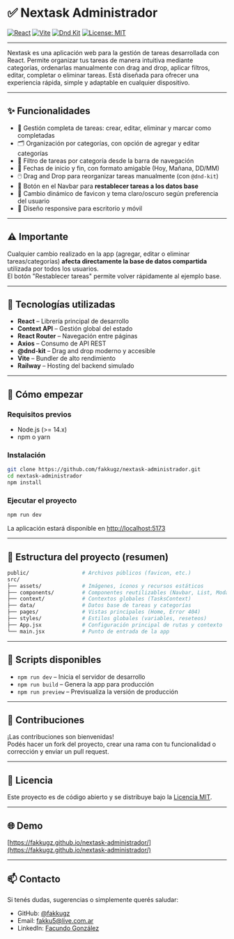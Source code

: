# ✅ Nextask Administrador

[![React](https://img.shields.io/badge/React-20232A?style=for-the-badge&logo=react&logoColor=61DAFB)](https://react.dev/)
[![Vite](https://img.shields.io/badge/Vite-646CFF?style=for-the-badge&logo=vite&logoColor=white)](https://vitejs.dev/)
[![Dnd Kit](https://img.shields.io/badge/DndKit-5932EA?style=for-the-badge&logoColor=white)](https://dndkit.com/)
[![License: MIT](https://img.shields.io/badge/License-MIT-yellow.svg?style=for-the-badge)](https://opensource.org/licenses/MIT)

---

Nextask es una aplicación web para la gestión de tareas desarrollada con React. Permite organizar tus tareas de manera intuitiva mediante categorías, ordenarlas manualmente con drag and drop, aplicar filtros, editar, completar o eliminar tareas. Está diseñada para ofrecer una experiencia rápida, simple y adaptable en cualquier dispositivo.

---

## ✨ Funcionalidades

- 📝 Gestión completa de tareas: crear, editar, eliminar y marcar como completadas  
- 🗂️ Organización por categorías, con opción de agregar y editar categorías  
- 🔎 Filtro de tareas por categoría desde la barra de navegación  
- 📅 Fechas de inicio y fin, con formato amigable (Hoy, Mañana, DD/MM)  
- 🖱️ Drag and Drop para reorganizar tareas manualmente (con `@dnd-kit`)  
- 🔄 Botón en el Navbar para **restablecer tareas a los datos base**  
- 🌙 Cambio dinámico de favicon y tema claro/oscuro según preferencia del usuario  
- 📱 Diseño responsive para escritorio y móvil  

---

## ⚠️ Importante

Cualquier cambio realizado en la app (agregar, editar o eliminar tareas/categorías) **afecta directamente la base de datos compartida** utilizada por todos los usuarios.  
El botón "Restablecer tareas" permite volver rápidamente al ejemplo base.

---

## 🧰 Tecnologías utilizadas

- **React** – Librería principal de desarrollo  
- **Context API** – Gestión global del estado  
- **React Router** – Navegación entre páginas  
- **Axios** – Consumo de API REST  
- **@dnd-kit** – Drag and drop moderno y accesible  
- **Vite** – Bundler de alto rendimiento  
- **Railway** – Hosting del backend simulado  

---

## 🚀 Cómo empezar

### Requisitos previos

- Node.js (>= 14.x)  
- npm o yarn  

### Instalación

```bash
git clone https://github.com/fakkugz/nextask-administrador.git
cd nextask-administrador
npm install
```

### Ejecutar el proyecto

```bash
npm run dev
```

La aplicación estará disponible en [http://localhost:5173](http://localhost:5173)

---

## 📁 Estructura del proyecto (resumen)

```bash
public/                 # Archivos públicos (favicon, etc.)
src/
├── assets/             # Imágenes, íconos y recursos estáticos
├── components/         # Componentes reutilizables (Navbar, List, Modals, etc.)
├── context/            # Contextos globales (TasksContext)
├── data/               # Datos base de tareas y categorías
├── pages/              # Vistas principales (Home, Error 404)
├── styles/             # Estilos globales (variables, reseteos)
├── App.jsx             # Configuración principal de rutas y contexto
└── main.jsx            # Punto de entrada de la app
```

---

## 🧪 Scripts disponibles

- `npm run dev` – Inicia el servidor de desarrollo  
- `npm run build` – Genera la app para producción  
- `npm run preview` – Previsualiza la versión de producción

---

## 🙌 Contribuciones

¡Las contribuciones son bienvenidas!  
Podés hacer un fork del proyecto, crear una rama con tu funcionalidad o corrección y enviar un pull request.

---

## 📄 Licencia

Este proyecto es de código abierto y se distribuye bajo la [Licencia MIT](LICENSE).

---

## 🌐 Demo

[https://fakkugz.github.io/nextask-administrador/](https://fakkugz.github.io/nextask-administrador/)


---

## 📫 Contacto

Si tenés dudas, sugerencias o simplemente querés saludar:

- GitHub: [@fakkugz](https://github.com/fakkugz)  
- Email: fakku5@live.com.ar
- LinkedIn: [Facundo González](https://www.linkedin.com/in/facundoegonzalez/)
